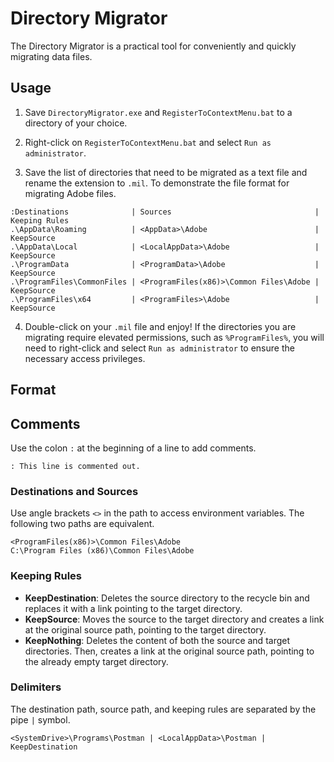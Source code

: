 # Directory Migrator

The Directory Migrator is a practical tool for conveniently and quickly migrating data files.

## Usage

1. Save `DirectoryMigrator.exe` and `RegisterToContextMenu.bat` to a directory of your choice.

2. Right-click on `RegisterToContextMenu.bat` and select `Run as administrator`.

3. Save the list of directories that need to be migrated as a text file and rename the extension to `.mil`. To demonstrate the file format for migrating Adobe files.

```
:Destinations              | Sources                                | Keeping Rules
.\AppData\Roaming          | <AppData>\Adobe                        | KeepSource
.\AppData\Local            | <LocalAppData>\Adobe                   | KeepSource
.\ProgramData              | <ProgramData>\Adobe                    | KeepSource
.\ProgramFiles\CommonFiles | <ProgramFiles(x86)>\Common Files\Adobe | KeepSource
.\ProgramFiles\x64         | <ProgramFiles>\Adobe                   | KeepSource
```

4. Double-click on your `.mil` file and enjoy! If the directories you are migrating require elevated permissions, such as `%ProgramFiles%`, you will need to right-click and select `Run as administrator` to ensure the necessary access privileges.

## Format

## Comments

Use the colon `:` at the beginning of a line to add comments.

```
: This line is commented out.
```

### Destinations and Sources

Use angle brackets `<>` in the path to access environment variables. The following two paths are equivalent.

```
<ProgramFiles(x86)>\Common Files\Adobe
C:\Program Files (x86)\Common Files\Adobe
```

### Keeping Rules

- **KeepDestination**: Deletes the source directory to the recycle bin and replaces it with a link pointing to the target directory.
- **KeepSource**: Moves the source to the target directory and creates a link at the original source path, pointing to the target directory.
- **KeepNothing**: Deletes the content of both the source and target directories. Then, creates a link at the original source path, pointing to the already empty target directory.

### Delimiters

The destination path, source path, and keeping rules are separated by the pipe `|` symbol.

```
<SystemDrive>\Programs\Postman | <LocalAppData>\Postman | KeepDestination
```
